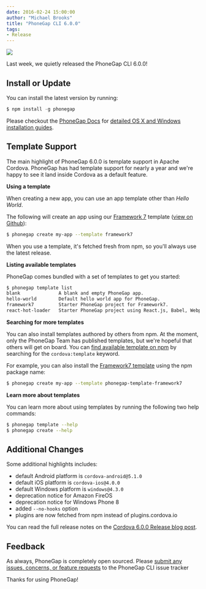 ```yaml
---
date: 2016-02-24 15:00:00
author: "Michael Brooks"
title: "PhoneGap CLI 6.0.0"
tags:
- Release
---
```


<img src="/blog/uploads/2016-02/phonegap-cli-6-0-0.png" style="max-width:746px" />

Last week, we quietly released the PhoneGap CLI 6.0.0!

## Install or Update

You can install the latest version by running:

```javascript
$ npm install -g phonegap
```

Please checkout the [PhoneGap Docs](http://docs.phonegap.com/) for [detailed OS X and Windows installation guides](http://docs.phonegap.com/references/phonegap-cli/install/).

## Template Support

The main highlight of PhoneGap 6.0.0 is template support in Apache Cordova. PhoneGap has had template support for nearly a year and we're happy to see it land inside Cordova as a default feature.

**Using a template**

When creating a new app, you can use an app template other than _Hello World_.

The following will create an app using our [Framework 7](http://framework7.io/) template ([view on Github](http://github.com/phonegap/phonegap-template-framework7)):

```bash
$ phonegap create my-app --template framework7
```

When you use a template, it's fetched fresh from npm, so you'll always use the latest release.

**Listing available templates**

PhoneGap comes bundled with a set of templates to get you started:

```bash
$ phonegap template list
blank              A blank and empty PhoneGap app.
hello-world        Default hello world app for PhoneGap.
framework7         Starter PhoneGap project for Framework7.
react-hot-loader   Starter PhoneGap project using React.js, Babel, Webpack and Hot Reloading.
```

**Searching for more templates**

You can also install templates authored by others from npm. At the moment, only the PhoneGap Team has published templates, but we're hopeful that others will get on board. You can [find available template on npm](https://www.npmjs.com/search?q=cordova%3Atemplate) by searching for the `cordova:template` keyword.

For example, you can also install the [Framework7 template](https://www.npmjs.com/package/phonegap-template-framework7) using the npm package name:

```bash
$ phonegap create my-app --template phonegap-template-framework7
```

**Learn more about templates**

You can learn more about using templates by running the following two help commands:

```bash
$ phonegap template --help
$ phonegap create --help
```

## Additional Changes

Some additional highlights includes:

- default Android platform is `cordova-android@5.1.0`
- default iOS platform is `cordova-ios@4.0.0`
- default Windows platform is `windows@4.3.0`
- deprecation notice for Amazon FireOS
- deprecation notice for Windows Phone 8
- added `--no-hooks` option
- plugins are now fetched from npm instead of plugins.cordova.io

You can read the full release notes on the [Cordova 6.0.0 Release blog post](http://cordova.apache.org/news/2016/01/28/tools-release.html).

## Feedback

As always, PhoneGap is completely open sourced. Please [submit any issues, concerns, or feature requests](https://github.com/phonegap/phonegap-cli/issues) to the PhoneGap CLI issue tracker

Thanks for using PhoneGap!
